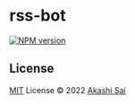 # rss-bot

[![NPM version](https://img.shields.io/npm/v/rss-bot?color=a1b858&label=)](https://www.npmjs.com/package/rss-bot)

## License

[MIT](./LICENSE) License © 2022 [Akashi Sai](https://github.com/akashigakki)
